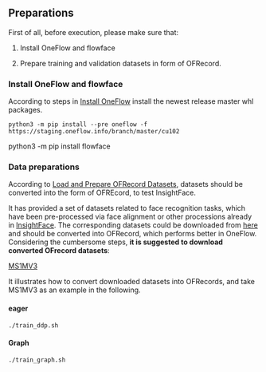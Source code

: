 ## Preparations

First of all, before execution, please make sure that:

1. Install OneFlow and flowface

2. Prepare training and validation datasets in form of OFRecord.



### Install OneFlow and flowface



According to steps in [Install OneFlow](https://github.com/Oneflow-Inc/oneflow#install-oneflow) install the newest release master whl packages.

```
python3 -m pip install --pre oneflow -f https://staging.oneflow.info/branch/master/cu102
```
python3 -m pip install flowface


### Data preparations

According to [Load and Prepare OFRecord Datasets](https://docs.oneflow.org/en/v0.4.0/extended_topics/ofrecord.html), datasets should be converted into the form of OFREcord, to test InsightFace.



It has provided a set of datasets related to face recognition tasks, which have been pre-processed via face alignment or other processions already in [InsightFace](https://github.com/deepinsight/insightface). The corresponding datasets could be downloaded from [here](https://github.com/deepinsight/insightface/wiki/Dataset-Zoo) and should be converted into OFRecord, which performs better in OneFlow. Considering the cumbersome steps, **it is suggested to download converted OFrecord datasets**:

[MS1MV3](https://oneflow-public.oss-cn-beijing.aliyuncs.com/facedata/MS1V3/oneflow/ms1m-retinaface-t1.zip)

It illustrates how to convert downloaded datasets into OFRecords, and take MS1MV3 as an example in the following.

#### eager 
```
./train_ddp.sh
```
#### Graph
```
./train_graph.sh
```

